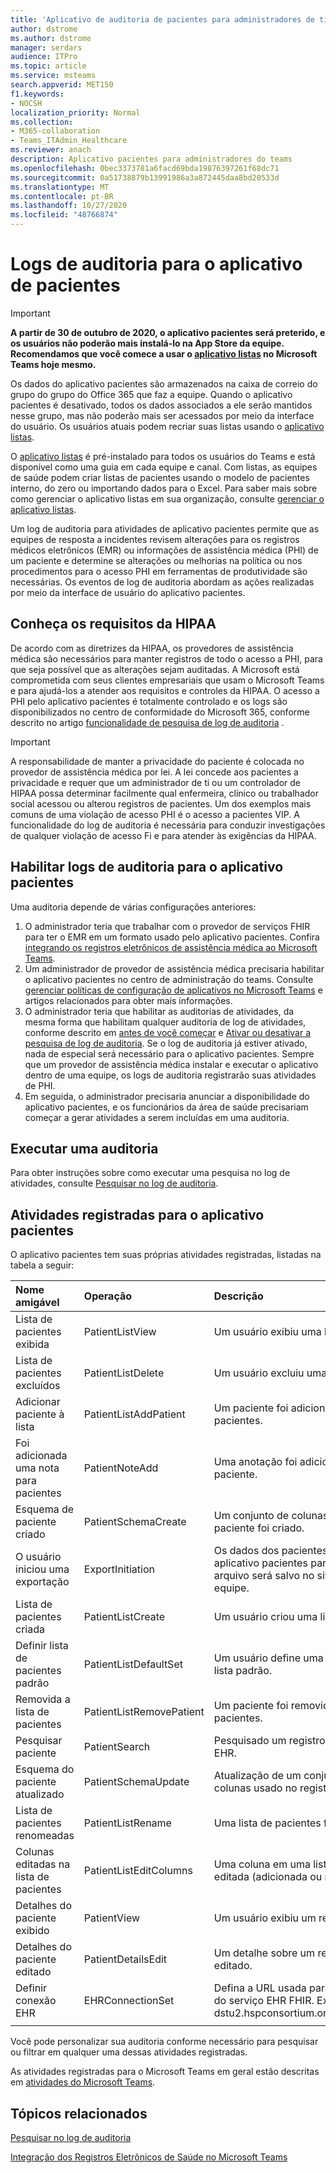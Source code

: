 ```yaml
---
title: 'Aplicativo de auditoria de pacientes para administradores de ti e conformidade do teams '
author: dstrome
ms.author: dstrome
manager: serdars
audience: ITPro
ms.topic: article
ms.service: msteams
search.appverid: MET150
f1.keywords:
- NOCSH
localization_priority: Normal
ms.collection:
- M365-collaboration
- Teams_ITAdmin_Healthcare
ms.reviewer: anach
description: Aplicativo pacientes para administradores do teams
ms.openlocfilehash: 0bec3373781a6facd69bda19876397261f68dc71
ms.sourcegitcommit: 0a51738879b13991986a3a872445daa8bd20533d
ms.translationtype: MT
ms.contentlocale: pt-BR
ms.lasthandoff: 10/27/2020
ms.locfileid: "48766874"
---
```

# <a name="audit-logs-for-patients-app"></a>Logs de auditoria para o aplicativo de pacientes

> [!IMPORTANT]
> **A partir de 30 de outubro de 2020, o aplicativo pacientes será preterido, e os usuários não poderão mais instalá-lo na App Store da equipe. Recomendamos que você comece a usar o [aplicativo listas](https://support.microsoft.com/office/get-started-with-lists-in-teams-c971e46b-b36c-491b-9c35-efeddd0297db) no Microsoft Teams hoje mesmo.**
>
>Os dados do aplicativo pacientes são armazenados na caixa de correio do grupo do grupo do Office 365 que faz a equipe. Quando o aplicativo pacientes é desativado, todos os dados associados a ele serão mantidos nesse grupo, mas não poderão mais ser acessados por meio da interface do usuário. Os usuários atuais podem recriar suas listas usando o [aplicativo listas](https://support.microsoft.com/office/get-started-with-lists-in-teams-c971e46b-b36c-491b-9c35-efeddd0297db).
>
>O [aplicativo listas](https://support.microsoft.com/office/get-started-with-lists-in-teams-c971e46b-b36c-491b-9c35-efeddd0297db) é pré-instalado para todos os usuários do Teams e está disponível como uma guia em cada equipe e canal. Com listas, as equipes de saúde podem criar listas de pacientes usando o modelo de pacientes interno, do zero ou importando dados para o Excel. Para saber mais sobre como gerenciar o aplicativo listas em sua organização, consulte [gerenciar o aplicativo listas](../../manage-lists-app.md).

Um log de auditoria para atividades de aplicativo pacientes permite que as equipes de resposta a incidentes revisem alterações para os registros médicos eletrônicos (EMR) ou informações de assistência médica (PHI) de um paciente e determine se alterações ou melhorias na política ou nos procedimentos para o acesso PHI em ferramentas de produtividade são necessárias. Os eventos de log de auditoria abordam as ações realizadas por meio da interface de usuário do aplicativo pacientes.

## <a name="meet-hipaa-requirements"></a>Conheça os requisitos da HIPAA

De acordo com as diretrizes da HIPAA, os provedores de assistência médica são necessários para manter registros de todo o acesso a PHI, para que seja possível que as alterações sejam auditadas. A Microsoft está comprometida com seus clientes empresariais que usam o Microsoft Teams e para ajudá-los a atender aos requisitos e controles da HIPAA. O acesso a PHI pelo aplicativo pacientes é totalmente controlado e os logs são disponibilizados no centro de conformidade do Microsoft 365, conforme descrito no artigo [funcionalidade de pesquisa de log de auditoria](https://docs.microsoft.com/microsoft-365/compliance/search-the-audit-log-in-security-and-compliance) .

> [!IMPORTANT]
> A responsabilidade de manter a privacidade do paciente é colocada no provedor de assistência médica por lei. A lei concede aos pacientes a privacidade e requer que um administrador de ti ou um controlador de HIPAA possa determinar facilmente qual enfermeira, clínico ou trabalhador social acessou ou alterou registros de pacientes. Um dos exemplos mais comuns de uma violação de acesso PHI é o acesso a pacientes VIP. A funcionalidade do log de auditoria é necessária para conduzir investigações de qualquer violação de acesso Fi e para atender às exigências da HIPAA.

<!-- add an image from the security and compliance center audit log search page showing an event, Ansuman please let me know whether we need to copy an existing screen shot (and which one) or grab a new one -->

## <a name="enable-audit-logs-for-the-patients-app"></a>Habilitar logs de auditoria para o aplicativo pacientes

Uma auditoria depende de várias configurações anteriores:

1. O administrador teria que trabalhar com o provedor de serviços FHIR para ter o EMR em um formato usado pelo aplicativo pacientes. Confira [integrando os registros eletrônicos de assistência médica ao Microsoft Teams](patients-app.md).
2. Um administrador de provedor de assistência médica precisaria habilitar o aplicativo pacientes no centro de administração do teams. Consulte [gerenciar políticas de configuração de aplicativos no Microsoft Teams](../../teams-app-setup-policies.md) e artigos relacionados para obter mais informações.
3. O administrador teria que habilitar as auditorias de atividades, da mesma forma que habilitam qualquer auditoria de log de atividades, conforme descrito em [antes de você começar](https://docs.microsoft.com/microsoft-365/compliance/search-the-audit-log-in-security-and-compliance#before-you-begin) e [Ativar ou desativar a pesquisa de log de auditoria](https://docs.microsoft.com/office365/securitycompliance/turn-audit-log-search-on-or-off#turn-on-audit-log-search). Se o log de auditoria já estiver ativado, nada de especial será necessário para o aplicativo pacientes. Sempre que um provedor de assistência médica instalar e executar o aplicativo dentro de uma equipe, os logs de auditoria registrarão suas atividades de PHI.
4. Em seguida, o administrador precisaria anunciar a disponibilidade do aplicativo pacientes, e os funcionários da área de saúde precisariam começar a gerar atividades a serem incluídas em uma auditoria.

<!-- add link out to client doc when available -->

## <a name="run-an-audit"></a>Executar uma auditoria

Para obter instruções sobre como executar uma pesquisa no log de atividades, consulte [Pesquisar no log de auditoria](https://docs.microsoft.com/office365/securitycompliance/search-the-audit-log-in-security-and-compliance#search-the-audit-log).

## <a name="logged-activities-for-patients-app"></a>Atividades registradas para o aplicativo pacientes

O aplicativo pacientes tem suas próprias atividades registradas, listadas na tabela a seguir:

|Nome amigável |Operação|Descrição|
|:---|:---|:---|
| Lista de pacientes exibida | PatientListView | Um usuário exibiu uma lista de pacientes.|
| Lista de pacientes excluídos | PatientListDelete | Um usuário excluiu uma lista de pacientes.|
| Adicionar paciente à lista | PatientListAddPatient | Um paciente foi adicionado a uma lista de pacientes. |
| Foi adicionada uma nota para pacientes | PatientNoteAdd | Uma anotação foi adicionada a um registro de paciente. |
| Esquema de paciente criado | PatientSchemaCreate | Um conjunto de colunas usado no registro de paciente foi criado. |
| O usuário iniciou uma exportação | ExportInitiation | Os dados dos pacientes foram exportados do aplicativo pacientes para um arquivo do Excel. O arquivo será salvo no site do SharePoint da equipe. |
| Lista de pacientes criada | PatientListCreate | Um usuário criou uma lista de pacientes.|
| Definir lista de pacientes padrão| PatientListDefaultSet| Um usuário define uma lista específica como a lista padrão.|
| Removida a lista de pacientes| PatientListRemovePatient | Um paciente foi removido de uma lista de pacientes. |
| Pesquisar paciente | PatientSearch | Pesquisado um registro de paciente no serviço EHR. |
| Esquema do paciente atualizado | PatientSchemaUpdate  | Atualização de um conjunto existente de colunas usado no registro de pacientes. |<!-- | Movimento do paciente para uma lista diferente| PatientMoved | O registro de paciente foi movido de uma lista para outra. |-->
| Lista de pacientes renomeadas | PatientListRename | Uma lista de pacientes foi renomeada. |
| Colunas editadas na lista de pacientes | PatientListEditColumns | Uma coluna em uma lista de pacientes foi editada (adicionada ou removida). |
| Detalhes do paciente exibido | PatientView | Um usuário exibiu um registro de paciente.|
| Detalhes do paciente editado | PatientDetailsEdit | Um detalhe sobre um registro de paciente foi editado. |
| Definir conexão EHR | EHRConnectionSet | Defina a URL usada para se conectar à conexão do serviço EHR FHIR. Exemplo: https://<span>API-V8-dstu2.hspconsortium.org/ContosoHospital/Open</span>  |
||||

Você pode personalizar sua auditoria conforme necessário para pesquisar ou filtrar em qualquer uma dessas atividades registradas.

As atividades registradas para o Microsoft Teams em geral estão descritas em [atividades do Microsoft Teams](https://docs.microsoft.com/office365/securitycompliance/search-the-audit-log-in-security-and-compliance#microsoft-teams-activities).

## <a name="related-topics"></a>Tópicos relacionados

[Pesquisar no log de auditoria](https://docs.microsoft.com/microsoft-365/compliance/search-the-audit-log-in-security-and-compliance)

[Integração dos Registros Eletrônicos de Saúde no Microsoft Teams](patients-app.md)
